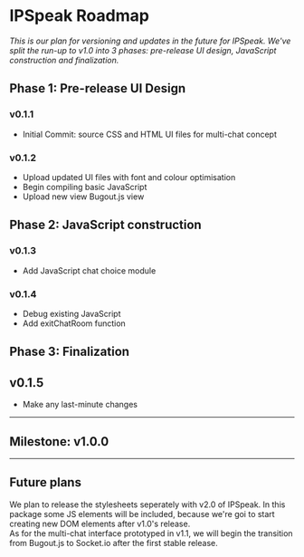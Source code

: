 # IPSpeak Roadmap
_This is our plan for versioning and updates in the future for IPSpeak. We've split the run-up to v1.0 into 3 phases: pre-release UI design, JavaScript construction and finalization._

## Phase 1: Pre-release UI Design

### v0.1.1
* Initial Commit: source CSS and HTML UI files for multi-chat concept

### v0.1.2
* Upload updated UI files with font and colour optimisation
* Begin compiling basic JavaScript
* Upload new view Bugout.js view


## Phase 2: JavaScript construction

### v0.1.3
* Add JavaScript chat choice module

### v0.1.4
* Debug existing JavaScript
* Add exitChatRoom function


## Phase 3: Finalization

## v0.1.5
* Make any last-minute changes

---
## Milestone: v1.0.0
---

## Future plans
We plan to release the stylesheets seperately with v2.0 of IPSpeak. In this package some JS elements will be included, because we're goi to start creating new DOM elements after v1.0's release.
<br>
As for the multi-chat interface prototyped in v1.1, we will begin the transition from Bugout.js to Socket.io after the first stable release.

